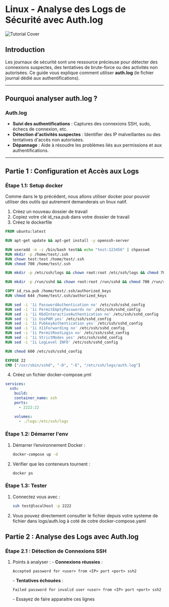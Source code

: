 # Linux - Analyse des Logs de Sécurité avec Auth.log

![Tutorial Cover](assets/logs.webp)

## Introduction

Les journaux de sécurité sont une ressource précieuse pour détecter des connexions suspectes, des tentatives de brute-force ou des activités non autorisées. Ce guide vous explique comment utiliser **auth.log** (le fichier journal dédié aux authentifications).

---

## Pourquoi analyser auth.log ?

### Auth.log
- **Suivi des authentifications** : Captures des connexions SSH, sudo, échecs de connexion, etc.
- **Détection d'activités suspectes** : Identifier des IP malveillantes ou des tentatives d'accès non autorisées.
- **Dépannage** : Aide à résoudre les problèmes liés aux permissions et aux authentifications.
---

## Partie 1 : Configuration et Accès aux Logs

### Étape 1.1: Setup docker 

Comme dans le tp précédent, nous allons utiliser docker pour pouvoir utiliser des outils qui autrement demanderais un linux natif.

1. Créez un nouveau dossier de travail
2. Copiez votre clé id_rsa.pub dans votre dossier de travail
3. Créez le dockerfile
```dockerfile
FROM ubuntu:latest

RUN apt-get update && apt-get install -y openssh-server

RUN useradd -m -s /bin/bash test&& echo "test:123456" | chpasswd
RUN mkdir -p /home/test/.ssh 
RUN chown test:test /home/test/.ssh 
RUN chmod 700 /home/test/.ssh

RUN mkdir -p /etc/ssh/logs && chown root:root /etc/ssh/logs && chmod 700 /etc/ssh/logs

RUN mkdir -p /run/sshd && chown root:root /run/sshd && chmod 700 /run/sshd

COPY id_rsa.pub /home/test/.ssh/authorized_keys
RUN chmod 644 /home/test/.ssh/authorized_keys

RUN sed -i '1i PasswordAuthentication no' /etc/ssh/sshd_config
RUN sed -i '1i PermitEmptyPasswords no' /etc/ssh/sshd_config
RUN sed -i '1i KbdInteractiveAuthentication no' /etc/ssh/sshd_config
RUN sed -i '1i UsePAM yes' /etc/ssh/sshd_config
RUN sed -i '1i PubkeyAuthentication yes' /etc/ssh/sshd_config
RUN sed -i '1i X11Forwarding no' /etc/ssh/sshd_config
RUN sed -i '1i PermitRootLogin no' /etc/ssh/sshd_config
RUN sed -i '1i StrictModes yes' /etc/ssh/sshd_config
RUN sed -i '1i LogLevel INFO' /etc/ssh/sshd_config

RUN chmod 600 /etc/ssh/sshd_config

EXPOSE 22
CMD ["/usr/sbin/sshd", "-D", "-E", "/etc/ssh/logs/auth.log"]
```

4. Créez un fichier docker-compose.yml
```yaml
services:
  ssh:
    build: .
    container_name: ssh
    ports:
      - 2222:22

    volumes:
      - ./logs:/etc/ssh/logs
```


### Étape 1.2: Démarrer l'env

1. Démarrer l’environnement Docker :
   ```bash
   docker-compose up -d
   ```

2. Vérifier que les conteneurs tournent :
   ```text
   docker ps
   ```

### Étape 1.3: Tester

1. Connectez vous avec :
   ```bash
   ssh test@localhost -p 2222
   ```
2. Vous pouvez directement consulter le fichier depuis votre systeme de fichier dans logs/auth.log à coté de cotre docker-compose.yaml

## Partie 2 : Analyse des Logs avec Auth.log

### Étape 2.1 : Détection de Connexions SSH

1. Points à analyser :
   \- **Connexions réussies** :
     ```text
     Accepted password for <user> from <IP> port <port> ssh2
     ```
   \- **Tentatives échouées** :
     ```text
     Failed password for invalid user <user> from <IP> port <port> ssh2
     ```
   \- Essayez de faire apparaitre ces lignes
